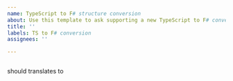 ```yaml
---
name: TypeScript to F# structure conversion
about: Use this template to ask supporting a new TypeScript to F# conversion
title: ''
labels: TS to F# conversion
assignees: ''

---
```


```ts

```

should translates to

```fs

```
